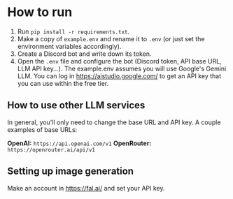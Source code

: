 # How to run
1. Run `pip install -r requirements.txt`.
2. Make a copy of `example.env` and rename it to `.env` (or just set the environment variables accordingly).
3. Create a Discord bot and write down its token.
4. Open the `.env` file and configure the bot (Discord token, API base URL, LLM API key...). 
The example.env assumes you will use Google's Gemini LLM. You can log in https://aistudio.google.com/ to get an API key that you can use within the free tier.

## How to use other LLM services
In general, you'll only need to change the base URL and API key. A couple examples of base URLs:

**OpenAI:** `https://api.openai.com/v1` 
**OpenRouter:** `https://openrouter.ai/api/v1`

## Setting up image generation
Make an account in https://fal.ai/ and set your API key.